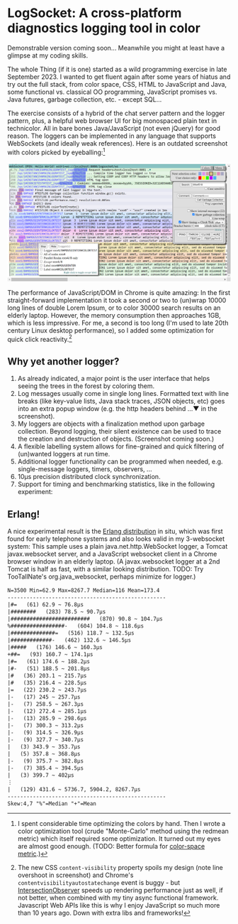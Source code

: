 # LogSocket: A cross-platform diagnostics logging tool in color

Demonstrable version coming soon... Meanwhile you might at least have a glimpse at my coding skills.

The whole Thing (if it is one) started as a wild programming exercise in late September 2023. I wanted to get fluent again after some years of hiatus and try out the full stack, from color space, CSS, HTML to JavaScript and Java, some functional vs. classical OO programming, JavaScript promises vs. Java futures, garbage collection, etc. - except SQL...

The exercise consists of a hybrid of the chat server pattern and the logger pattern, plus, a helpful web browser UI for big monospaced plain text in technicolor. All in bare bones Java/JavaScript (not even jQuery) for good reason. The loggers can be implemented in any language that supports WebSockets (and ideally weak references). Here is an outdated screenshot with colors picked by eyeballing:[^1]

[^1]: I spent considerable time optimizing the colors by hand. Then I wrote a color optimization tool (crude "Monte-Carlo" method using the redmean metric) which itself required some optimization. It turned out my eyes are almost good enough.  (TODO: Better formula for [color-space metric](https://en.wikipedia.org/wiki/Color_difference).)

![Color test](./Screenshots/LogSocketClient_ColorTest.PNG)

The performance of JavaScript/DOM in Chrome is quite amazing: In the first straight-forward implementation it took a second or two to (un)wrap 10000 long lines of double Lorem Ipsum, or to color 30000 search results on an elderly laptop. However, the memory consumption then approaches 1GB, which is less impressive. For me, a second is too long (I'm used to late 20th century Linux desktop performance), so I added some optimization for quick click reactivity.[^2]

[^2]: The new CSS `content-visibility` property spoils my design (note line overshoot in screenshot) and Chrome's `contentvisibilityautostatechange` event is buggy - but [IntersectionObserver](https://developer.mozilla.org/en-US/docs/Web/API/Intersection_Observer_API) speeds up rendering performance just as well, if not better, when combined with my tiny async functional framework. Javascript Web APIs like this is why I enjoy JavaScript so much more than 10 years ago. Down with extra libs and frameworks!

## Why yet another logger?

1) As already indicated, a major point is the user interface that helps seeing the trees in the forest by coloring them.
2) Log messages usually come in single long lines. Formatted text with line breaks (like key-value lists, Java stack traces, JSON objects, etc) goes into an extra popup window (e.g. the http headers behind …▼ in the screenshot).
3) My loggers are objects with a finalization method upon garbage collection. Beyond logging, their silent existence can be used to trace the creation and destruction of objects. (Screenshot coming soon.)
4) A flexible labelling system allows for fine-grained and quick filtering of (un)wanted loggers at run time.
5) Additional logger functionality can be programmed when needed, e.g. single-message loggers, timers, observers, ...
6) 10µs precision distributed clock synchronization.
7) Support for timing and benchmarking statistics, like in the following experiment:

## Erlang!
A nice experimental result is the [Erlang distribution](https://en.wikipedia.org/wiki/Erlang_distribution) in situ, which was first found for early telephone systems and also looks valid in my 3-websocket system: This sample uses a plain java.net.http.WebSocket logger, a Tomcat javax.websocket server, and a JavaScript websocket client in a Chrome browser window in an elderly laptop. (A javax.websocket logger at a 2nd Tomcat is half as fast, with a similar looking distribution. TODO: Try TooTallNate's org.java_websocket, perhaps minimize for logger.)
```
N=3500 Min=62.9 Max=8267.7 Median=116 Mean=173.4
--------------------------------------------------
|#=   (61) 62.9 ~ 76.8μs
|########   (283) 78.5 ~ 90.7μs
|#########################   (870) 90.8 ~ 104.7μs
%#################-   (604) 104.8 ~ 118.6μs
|##############=   (516) 118.7 ~ 132.5μs
|#############-   (462) 132.6 ~ 146.5μs
|#####   (176) 146.6 ~ 160.3μs
+##=   (93) 160.7 ~ 174.1μs
|#=   (61) 174.6 ~ 188.2μs
|#-   (51) 188.5 ~ 201.8μs
|#   (36) 203.1 ~ 215.7μs
|#   (35) 216.4 ~ 228.5μs
|=   (22) 230.2 ~ 243.7μs
|-   (17) 245 ~ 257.7μs
|-   (7) 258.5 ~ 267.3μs
|-   (12) 272.4 ~ 285.1μs
|-   (13) 285.9 ~ 298.6μs
|-   (7) 300.3 ~ 313.2μs
|-   (9) 314.5 ~ 326.9μs
|-   (9) 327.7 ~ 340.7μs
|   (3) 343.9 ~ 353.7μs
|   (5) 357.8 ~ 368.8μs
|-   (9) 375.7 ~ 382.8μs
|-   (7) 385.4 ~ 394.5μs
|   (3) 399.7 ~ 402μs
⋮
|   (129) 431.6 ~ 5736.7, 5904.2, 8267.7μs
--------------------------------------------------
Skew:4,7 "%"=Median "+"=Mean 
```
